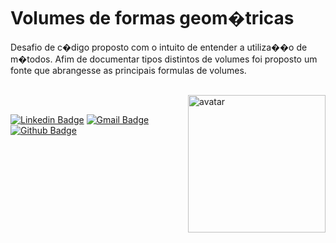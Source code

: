 # Volumes de formas geom�tricas 

Desafio de c�digo proposto com o intuito de entender a utiliza��o de m�todos. Afim de documentar tipos distintos de volumes 
foi proposto um fonte que abrangesse as principais formulas de volumes.</br>

<div style="center"><br>
  <img alt="avatar" align='right' width="220px" src="/bighead.svg"/>
</div>
</br>

[![Linkedin Badge](https://img.shields.io/badge/-LinkedIn-0072b1?style=for-the-badge&logo=Linkedin&logoColor=white)](https://www.linkedin.com/in/emmanuel-cosme-martins-bento-3963bb1b9/ 'Contato pelo LinkedIn')
[![Gmail Badge](https://img.shields.io/badge/-gmail-c14438?style=for-the-badge&logo=Gmail&logoColor=white)](mailto:emmanuelbento6@gmail.com 'Contato via Email')
[![Github Badge](https://img.shields.io/badge/GitHub-100000?style=for-the-badge&logo=github&logoColor=white)](https://github.com/EmmanuelMartins21)
